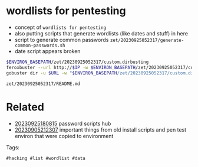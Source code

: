 # wordlists for pentesting

- concept of `wordlists for pentesting`
- also putting scripts that generate wordlists (like dates and stuff) in here
- script to generate common passwords `zet/20230925052317/generate-common-passwords.sh`
- date script appears broken

```bash
$ENVIRON_BASEPATH/zet/20230925052317/custom.dirbusting
feroxbuster --url http://$IP -w $ENVIRON_BASEPATH/zet/20230925052317/custom.dirbusting
gobuster dir -u $URL -w "$ENVIRON_BASEPATH/zet/20230925052317/custom.dirbusting"
```

` zet/20230925052317/README.md `

# Related

- [20230925180815](/zet/20230925180815/README.md) password scripts hub
- [20230905212307](/zet/20230905212307/README.md) important things from old install scripts and pen test environ that were copied to environment

Tags:

    #hacking #list #wordlist #data
